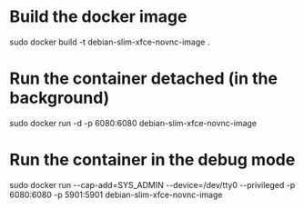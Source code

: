 # Build the docker image
sudo docker build -t debian-slim-xfce-novnc-image .

# Run the container detached (in the background)
sudo docker run -d -p 6080:6080 debian-slim-xfce-novnc-image

# Run the container in the debug mode
sudo docker run --cap-add=SYS_ADMIN --device=/dev/tty0 --privileged -p 6080:6080 -p 5901:5901 debian-slim-xfce-novnc-image
